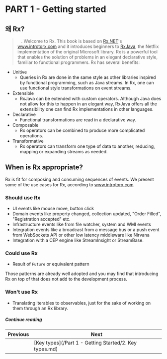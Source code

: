 # PART 1 - Getting started

## 왜 Rx?

>    .
Welcome to Rx. This book is based on [Rx.NET](http://msdn.microsoft.com/en-us/devlabs/gg577609)'s www.introtorx.com and it introduces beginners to [RxJava](https://github.com/ReactiveX/RxJava), the Netflix implementation of the original Microsoft library. Rx is a powerful tool that enables the solution of problems in an elegant declarative style, familiar to functional programmers. Rx has several benefits:

* Unitive
    * Queries in Rx are done in the same style as other libraries inspired by functional programming, such as Java streams. In Rx, one can use functional style transformations on event streams.
* Extensible
    * RxJava can be extended with custom operators. Although Java does not allow for this to happen in an elegant way, RxJava offers all the extensibility one can find Rx implementations in other languages.
* Declarative
    * Functional transformations are read in a declarative way.
* Composable
    * Rx operators can be combined to produce more complicated operations.
* Transformative
    * Rx operators can transform one type of data to another, reducing, mapping or expanding streams as needed.


## When is Rx appropriate?

Rx is fit for composing and consuming sequences of events. We present some of the use cases for Rx, according to www.introtorx.com

### Should use Rx

* UI events like mouse move, button click
* Domain events like property changed, collection updated, "Order Filled", "Registration accepted" etc.
* Infrastructure events like from file watcher, system and WMI events
* Integration events like a broadcast from a message bus or a push event from WebSockets API or other low latency middleware like Nirvana
* Integration with a CEP engine like StreamInsight or StreamBase.

### Could use Rx

* Result of `Future` or equivalent pattern

Those patterns are already well adopted and you may find that introducing Rx on top of that does not add to the development process.

### Won't use Rx

* Translating iterables to observables, just for the sake of working on them through an Rx library.


##### Continue reading

| Previous | Next |
| --- | --- |
|   | [Key types](/Part 1 - Getting Started/2. Key types.md) |

